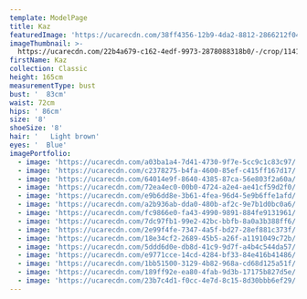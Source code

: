 ```yaml
---
template: ModelPage
title: Kaz
featuredImage: 'https://ucarecdn.com/38ff4356-12b9-4da2-8812-2866212f04af/'
imageThumbnail: >-
  https://ucarecdn.com/22b4a679-c162-4edf-9973-2878088318b0/-/crop/1141x1456/125,0/-/preview/
firstName: Kaz
collection: Classic
height: 165cm
measurementType: bust
bust: '  83cm'
waist: 72cm
hips: ' 86cm'
size: '8'
shoeSize: '8'
hair: '   Light brown'
eyes: '  Blue'
imagePortfolio:
  - image: 'https://ucarecdn.com/a03ba1a4-7d41-4730-9f7e-5cc9c1c83c97/'
  - image: 'https://ucarecdn.com/c2378275-b4fa-4600-85ef-c415ff167d17/'
  - image: 'https://ucarecdn.com/64014e9f-8640-4385-87ca-56e803f2a60a/'
  - image: 'https://ucarecdn.com/72ea4ec0-00b0-4724-a2e4-ae41cf59d2f0/'
  - image: 'https://ucarecdn.com/e9b6dd8e-3b61-4fea-96d4-5e9b6ffe1afd/'
  - image: 'https://ucarecdn.com/a2b936ab-dda0-480b-af2c-9e7b1d0bc0a6/'
  - image: 'https://ucarecdn.com/fc9866e0-fa43-4990-9891-884fe9131961/'
  - image: 'https://ucarecdn.com/7dc97fb1-99e2-42bc-bbfb-8a0a3b388ff6/'
  - image: 'https://ucarecdn.com/2e99f4fe-7347-4a5f-bd27-28ef881c373f/'
  - image: 'https://ucarecdn.com/18e34cf2-2689-45b5-a26f-a1191049c72b/'
  - image: 'https://ucarecdn.com/5ddd6d0e-db8d-41c9-9d7f-a4b4c544da57/'
  - image: 'https://ucarecdn.com/e9771cce-14cd-4284-bf33-84e416b41486/'
  - image: 'https://ucarecdn.com/1bb51500-3129-4b82-968a-cd68d125a51f/'
  - image: 'https://ucarecdn.com/189ff92e-ea80-4fab-9d3b-17175b827d5e/'
  - image: 'https://ucarecdn.com/23b7c4d1-f0cc-4e7d-8c15-8d30bbb6ef29/'
---
```


